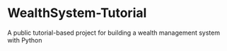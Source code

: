 # WealthSystem-Tutorial
A public tutorial-based project for building a wealth management system with Python
